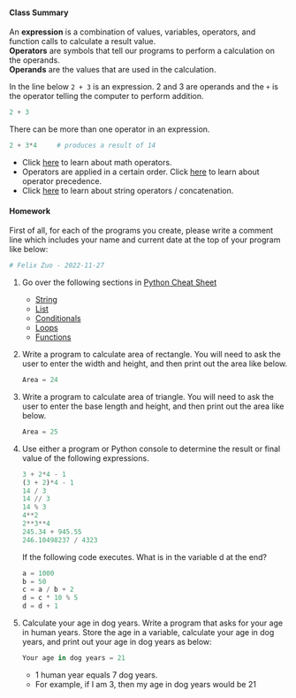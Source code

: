 #### Class Summary

An **expression** is a combination of values, variables, operators, and function calls to calculate a result value.\
**Operators** are symbols that tell our programs to perform a calculation on the operands.\
**Operands** are the values that are used in the calculation.

In the line below `2 + 3` is an expression. 2 and 3 are operands and the `+` is the operator telling the computer to perform addition.
```python
2 + 3
```

There can be more than one operator in an expression.
```python
2 + 3*4     # produces a result of 14
```

- Click [here](https://github.com/pangmi/python4kids/tree/main/00.Cheat%20Sheet/maths#arithmetic-operators) to learn about math operators.
- Operators are applied in a certain order. Click [here](https://github.com/pangmi/python4kids/tree/main/00.Cheat%20Sheet/maths#operator-precedence) to learn about operator precedence.
- Click [here](https://github.com/pangmi/python4kids/tree/main/00.Cheat%20Sheet/strings#string-concatenation) to learn about string operators / concatenation.

#### Homework
First of all, for each of the programs you create, please write a comment line which includes your name and current date at the top of your program like below:
```python
# Felix Zuo - 2022-11-27
```

1. Go over the following sections in [Python Cheat Sheet](https://github.com/pangmi/python4kids/blob/main/00.Cheat%20Sheet/readme.md)
   - [String](https://github.com/pangmi/python4kids/tree/main/00.Cheat%20Sheet/strings/readme.md)
   - [List](https://github.com/pangmi/python4kids/tree/main/00.Cheat%20Sheet/list/readme.md)
   - [Conditionals](https://github.com/pangmi/python4kids/tree/main/00.Cheat%20Sheet/conditionals/readme.md)
   - [Loops](https://github.com/pangmi/python4kids/tree/main/00.Cheat%20Sheet/loops/readme.md)
   - [Functions](https://github.com/pangmi/python4kids/blob/main/00.Cheat%20Sheet/functions/readme.md)
1. Write a program to calculate area of rectangle. You will need to ask the user to enter the width and height, and then print out the area like below.
   ```python
   Area = 24
   ```
1. Write a program to calculate area of triangle. You will need to ask the user to enter the base length and height, and then print out the area like below.
   ```python
   Area = 25
   ```
1. Use either a program or Python console to determine the result or final value of the following expressions.
   ```python
   3 + 2*4 - 1
   (3 + 2)*4 - 1 
   14 / 3
   14 // 3
   14 % 3 
   4**2
   2**3**4
   245.34 + 945.55
   246.10498237 / 4323
   ```
   
   If the following code executes. What is in the variable d at the end?
   ```python
   a = 1000
   b = 50
   c = a / b + 2
   d = c * 10 % 5
   d = d + 1
   ```
1. Calculate your age in dog years. Write a program that asks for your age in human years. Store the age in a variable, calculate your age in dog years, and print out your age in dog years as below:
   ```python
   Your age in dog years = 21
   ```
   - 1 human year equals 7 dog years.
   - For example, if I am 3, then my age in dog years would be 21



